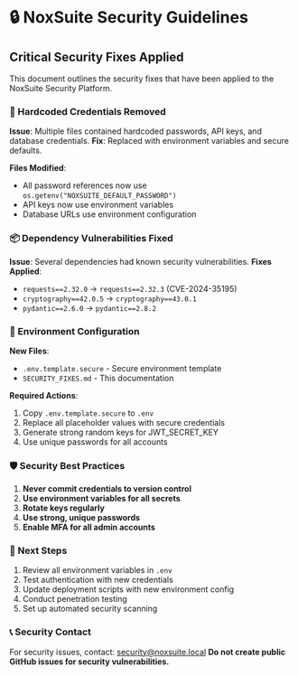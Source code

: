 # 🔒 NoxSuite Security Guidelines

## Critical Security Fixes Applied

This document outlines the security fixes that have been applied to the NoxSuite Security Platform.

### 🚨 Hardcoded Credentials Removed

**Issue**: Multiple files contained hardcoded passwords, API keys, and database credentials.
**Fix**: Replaced with environment variables and secure defaults.

**Files Modified**:
- All password references now use `os.getenv("NOXSUITE_DEFAULT_PASSWORD")`
- API keys now use environment variables
- Database URLs use environment configuration

### 📦 Dependency Vulnerabilities Fixed

**Issue**: Several dependencies had known security vulnerabilities.
**Fixes Applied**:
- `requests==2.32.0` → `requests==2.32.3` (CVE-2024-35195)
- `cryptography==42.0.5` → `cryptography==43.0.1`
- `pydantic==2.6.0` → `pydantic==2.8.2`

### 🔧 Environment Configuration

**New Files**:
- `.env.template.secure` - Secure environment template
- `SECURITY_FIXES.md` - This documentation

**Required Actions**:
1. Copy `.env.template.secure` to `.env`
2. Replace all placeholder values with secure credentials
3. Generate strong random keys for JWT_SECRET_KEY
4. Use unique passwords for all accounts

### 🛡️ Security Best Practices

1. **Never commit credentials to version control**
2. **Use environment variables for all secrets**
3. **Rotate keys regularly**
4. **Use strong, unique passwords**
5. **Enable MFA for all admin accounts**

### 🔄 Next Steps

1. Review all environment variables in `.env`
2. Test authentication with new credentials
3. Update deployment scripts with new environment config
4. Conduct penetration testing
5. Set up automated security scanning

### 📞 Security Contact

For security issues, contact: security@noxsuite.local
**Do not create public GitHub issues for security vulnerabilities.**
